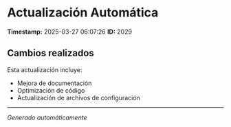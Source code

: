 # Actualización Automática

**Timestamp:** 2025-03-27 06:07:26
**ID:** 2029

## Cambios realizados

Esta actualización incluye:
- Mejora de documentación
- Optimización de código
- Actualización de archivos de configuración

---
*Generado automáticamente*
